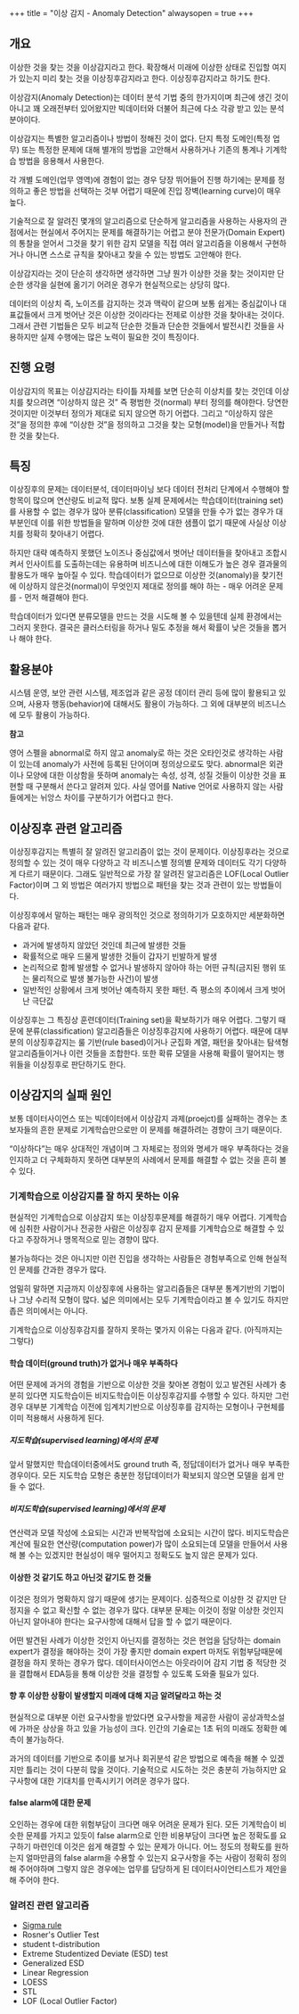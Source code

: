 +++
title = "이상 감지 - Anomaly Detection"
alwaysopen = true
+++

## 개요

이상한 것을 찾는 것을 이상감지라고 한다.  확장해서 미래에 이상한 상태로 진입할 여지가 있는지 미리 찾는 것을 이상징후감지라고 한다.  이상징후감지라고 하기도 한다.

이상감지(Anomaly Detection)는 데이터 분석 기법 중의 한가지이며 최근에 생긴 것이 아니고 꽤 오래전부터 있어왔지만 빅데이터와 더불어 최근에 다소 각광 받고 있는 분석 분야이다. 

이상감지는 특별한 알고리즘이나 방법이 정해진 것이 없다.  단지 특정 도메인(특정 업무) 또는 특정한 문제에 대해 별개의 방법을 고안해서 사용하거나 기존의 통계나 기계학습 방법을 응용해서 사용한다.

각 개별 도메인(업무 영역)에 경험이 없는 경우 당장 뛰어들어 진행 하기에는 문제를 정의하고 좋은 방법을 선택하는 것부 어렵기 때문에 진입 장벽(learning curve)이 매우 높다.

기술적으로 잘 알려진 몇개의 알고리즘으로 단순하게 알고리즘을 사용하는 사용자의 관점에서는 현실에서 주어지는 문제를 해결하기는 어렵고 분야 전문가(Domain Expert)의 통찰을 얻어서 그것을 찾기 위한 감지 모델을 직접 여러 알고리즘을 이용해서 구현하거나 아니면 스스로 규칙을 찾아내고 찾을 수 있는 방법도 고안해야 한다.

이상감지라는 것이 단순히 생각하면 생각하면 그냥 뭔가 이상한 것을 찾는 것이지만 단순한 생각을 실현에 옮기기 어려운 경우가 현실적으로는 상당히 많다.

데이터의 이상치 즉, 노이즈를 감지하는 것과 맥락이 같으며 보통 쉽게는 중심값이나 대표값들에서 크게 벗어난 것은 이상한 것이라다는 전제로 이상한 것을 찾아내는 것이다. 그래서 관련 기법들은 모두 비교적 단순한 것들과 단순한 것들에서 발전시킨 것들을 사용하지만 실제 수행에는 많은 노력이 필요한 것이 특징이다.

## 진행 요령

이상감지의 목표는 이상감지라는 타이틀 자체를 보면 단순히 이상치를 찾는 것인데 이상치를 찾으려면 “이상하지 않은 것” 즉 평범한 것(normal) 부터 정의를 해야한다. 당연한 것이지만 이것부터 정의가 제대로 되지 않으면 하기 어렵다. 그리고 “이상하지 않은 것”을 정의한 후에 “이상한 것”을 정의하고 그것을 찾는 모형(model)을 만들거나 적합한 것을 찾는다.

## 특징

이상징후의 문제는 데이터분석, 데이터마이닝 보다 데이터 전처리 단계에서 수행해야 할 항목이 많으며 연산량도 비교적 많다.
보통 실제 문제에서는 학습데이터(training set)를 사용할 수 없는 경우가 많아 분류(classification) 모델을 만들 수가 없는 경우가 대부분인데 이를 위한 방법들을 말하며 이상한 것에 대한 샘플이 없기 때문에 사실상 이상치를 정확히 찾아내기 어렵다.

하지만 대략 예측하지 못했던 노이즈나 중심값에서 벗어난 데이터들을 찾아내고 조합시켜서 인사이트를 도출하는데는 유용하며 비즈니스에 대한 이해도가 높은 경우 결과물의 활용도가 매우 높아질 수 있다.
학습데이터가 없으므로 이상한 것(anomaly)을 찾기전에 이상하지 않은것(normal)이 무엇인지 제대로 정의를 해야 하는 - 매우 어려운 문제를 - 먼저 해결해야 한다.

학습데이터가 있다면 분류모델을 만드는 것을 시도해 볼 수 있을텐데 실제 환경에서는 그러지 못한다. 결국은 클러스터링을 하거나 밀도 추정을 해서 확률이 낮은 것들을 뽑거나 해야 한다.

## 활용분야

시스템 운영, 보안 관련 시스템, 제조업과 같은 공정 데이터 관리 등에 많이 활용되고 있으며, 사용자 행동(behavior)에 대해서도 활용이 가능하다. 그 외에 대부분의 비즈니스에 모두 활용이 가능하다.

**참고**

영어 스펠을 abnormal로 하지 않고 anomaly로 하는 것은 오타인것로 생각하는 사람이 있는데 anomaly가 사전에 등록된 단어이며 정의상으로도 맞다. abnormal은 외관이나 모양에 대한 이상함을 뜻하며 anomaly는 속성, 성격, 성질 것들이 이상한 것을 표현할 때 구분해서 쓴다고 알려져 있다. 사실 영어를 Native 언어로 사용하지 않는 사람들에게는 뉘앙스 차이를 구분하기가 어렵다고 한다.

## 이상징후 관련 알고리즘

이상징후감지는 특별히 잘 알려진 알고리즘이 없는 것이 문제이다. 이상징후라는 것으로 정의할 수 있는 것이 매우 다양하고 각 비즈니스별 정의별 문제와 데이터도 각기 다양하게 다르기 때문이다.
그래도 일반적으로 가장 잘 알려진 알고리즘은 LOF(Local Outlier Factor)이며 그 외 방법은 여러가지 방법으로 패턴을 찾는 것과 관련이 있는 방법들이다. 

이상징후에서 말하는 패턴는 매우 광의적인 것으로 정의하기가 모호하지만 세분화하면 다음과 같다.

- 과거에 발생하지 않았던 것인데 최근에 발생한 것들
- 확률적으로 매우 드물게 발생한 것들이 갑자기 빈발하게 발생
- 논리적으로 함께 발생할 수 없거나 발생하지 않아야 하는 어떤 규칙(금지된 행위 또는 물리적으로 발생 불가능한 사건)이 발생 
- 일반적인 상황에서 크게 벗어난 예측하지 못한 패턴. 즉 평소의 추이에서 크게 벗어난 극단값

이상징후는 그 특징상 훈련데이터(Training set)을 확보하기가 매우 어렵다. 그렇기 때문에 분류(classification) 알고리즘들은 이상징후감지에 사용하기 어렵다. 때문에 대부분의 이상징후감지는 룰 기반(rule based)이거나 군집화 계열, 패턴을 찾아내는 탐색형 알고리즘들이거나 이런 것들을 조합한다. 또한 확류 모델을 사용해 확률이 떨어지는 행위들을 이상징후로 판단하기도 한다.

## 이상감지의 실패 원인

보통 데이터사이언스 또는 빅데이터에서 이상감지 과제(proejct)를 실패하는 경우는 초보자들의 흔한 문제로 기계학습만으로만 이 문제를 해결하려는 경향이 크기 때문이다.

“이상하다”는 매우 상대적인 개념이며 그 자체로는 정의와 명세가 매우 부족하다는 것을 인지하고 더 구체화하지 못하면 대부분의 사례에서 문제를 해결할 수 없는 것을 흔히 볼 수 있다.

### 기계학습으로 이상감지를 잘 하지 못하는 이유

현실적인 기계학습으로 이상감지 또는 이상징후문제를 해결하기 매우 어렵다. 기계학습에 심취한 사람이거나 전공한 사람은 이상징후 감지 문제를 기계학습으로 해결할 수 있다고 주장하거나 맹목적으로 믿는 경향이 많다.

불가능하다는 것은 아니지만 이런 진입을 생각하는 사람들은 경험부족으로 인해 현실적인 문제를 간과한 경우가 많다.

엄밀히 말하면 지금까지 이상징후에 사용하는 알고리즘들은 대부분 통계기반의 기법이나 그냥 수리적 모형이 많다. 넓은 의미에서는 모두 기계학습이라고 볼 수 있기도 하지만 좁은 의미에서는 아니다.

기계학습으로 이상징후감지를 잘하지 못하는 몇가지 이유는 다음과 같다. (아직까지는 그렇다)

#### 학습 데이터(ground truth)가 없거나 매우 부족하다

어떤 문제에 과거의 경험을 기반으로 이상한 것을 찾아본 경험이 있고 발견된 사례가 충분히 있다면 지도학습이든 비지도학습이든 이상징후감지를 수행할 수 있다. 하지만 그런 경우 대부분 기계학습 이전에 임계치기반으로 이상징후를 감지하는 모형이나 구현체를 이미 적용해서 사용하게 된다.

##### 지도학습(supervised learning)에서의 문제

앞서 말했지만 학습데이터중에서도 ground truth 즉, 정답데이터가 없거나 매우 부족한 경우이다.  모든 지도학습 모형은 충분한 정답데이터가 확보되지 않으면 모델을 쉽게 만들 수 없다.

##### 비지도학습(supervised learning)에서의 문제

연산력과 모델 작성에 소요되는 시간과 반복작업에 소요되는 시간이 많다. 비지도학습은 계산에 필요한 연산량(computation power)가 많이 소요되는데 모델을 만들어서 사용해 볼 수는 있겠지만 현실성이 매우 떨어지고 정확도도 높지 않은 문제가 있다.

#### 이상한 것 같기도 하고 아닌것 같기도 한 것들

이것은 정의가 명확하지 않기 때문에 생기는 문제이다. 심증적으로 이상한 것 같지만 단정지을 수 없고 확신할 수 없는 경우가 많다. 대부분 문제는 이것이 정말 이상한 것인지 아닌지 알아내야 한다는 요구사항에 대해서 답을 할 수 없기 때문이다.

어떤 발견된 사례가 이상한 것인지 아닌지를 결정하는 것은 현업을 담당하는 domain expert가 결정을 해야하는 것이 가장 좋지만 domain expert 마저도 위험부담때문에 결정을 하지 못하는 경우가 많다.  데이터사이언스는 아웃라이어 감지 기법 중 적당한 것을 결합해서 EDA등을 통해 이상한 것을 결정할 수 있도록 도와줄 필요가 있다.

#### 향 후 이상한 상황이 발생할지 미래에 대해 지금 알려달라고 하는 것

현실적으로 대부분 이런 요구사항을 받았다면 요구사항을 제공한 사람이 공상과학소설에 가까운 상상을 하고 있을 가능성이 크다.  인간의 기술로는 1초 뒤의 미래도 정확한 예측이 불가능하다.

과거의 데이터를 기반으로 추이를 보거나 회귀분석 같은 방법으로 예측을 해볼 수 있겠지만 틀리는 것이 다분히 많을 것이다.  기술적으로 시도하는 것은 충분히 가능하지만 요구사항에 대한 기대치를 만족시키기 어려운 경우가 많다.

#### false alarm에 대한 문제

오인하는 경우에 대한 위험부담이 크다면 매우 어려운 문제가 된다. 모든 기계학습이 비슷한 문제를 가지고 있듯이 false alarm으로 인한 비용부담이 크다면 높은 정확도를 요구하기 마련인데 이것은 쉽게 해결할 수 있는 문제가 아니다. 어느 정도의 정확도를 원하는지 얼마만큼의 false alarm을 수용할 수 있는지 요구사항을 주는 사람이 정확히 정의해 주어야하며 그렇지 않은 경우에는 업무를 담당하게 된 데이터사이언티스트가 제안을 해 주어야 한다.

### 알려진 관련 알고리즘

- [Sigma rule](./3_sigma_rule)
- Rosner's Outlier Test
- student t-distribution
- Extreme Studentized Deviate (ESD) test
- Generalized ESD
- Linear Regression
- LOESS
- STL
- LOF (Local Outlier Factor)
 